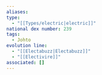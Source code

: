 ```yaml
---
aliases: 
type:
  - "[[Types/electric|electric]]"
national dex number: 239
tags:
  - Johto
evolution line:
  - "[[Electabuzz|Electabuzz]]"
  - "[[Electivire]]"
associated: []
---
```

